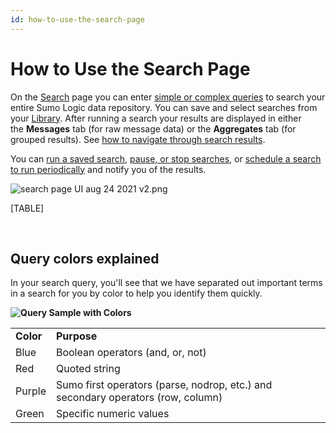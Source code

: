 ```yaml
---
id: how-to-use-the-search-page
---
```


# How to Use the Search Page

On the [Search](...md "Search") page you can enter [simple or complex
queries](Search-Basics.md "Search Basics") to search your entire Sumo
Logic data repository. You can save and select searches from your
[Library](../../01Start-Here/Library.md "Library"). After running
a search your results are displayed in either the **Messages** tab (for
raw message data) or the **Aggregates** tab (for grouped results). See
[how to navigate through search
results](How-to-Use-the-Search-Page/Navigating-through-Messages-in-Search-Results.md "Navigate through Messages in Search Results").

You can [run a saved
search](Search-Basics/Save-a-Search.md "Save a Search"), [pause, or stop
searches](Search-Basics/Pause_or_Cancel_a_Search.md "Pause or Cancel a Search"),
or [schedule a search to run
periodically](../../Visualizations-and-Alerts/Alerts/Scheduled-Searches.md "Scheduled Searches") and
notify you of the results.

![search page UI aug 24 2021
v2.png](../static/img/Get-Started-with-Search/How-to-Use-the-Search-Page/search%20page%20UI%20aug%2024%202021%20v2.png)

[TABLE]

 

## Query colors explained

In your search query, you'll see that we have separated out important
terms in a search for you by color to help you identify them quickly.  
  
**![Query Sample with
Colors](../static/img/Get-Started-with-Search/How-to-Use-the-Search-Page/Screen%20Shot%202017-08-23%20at%2010.58.45%20AM.png)**

|           |                                                                                  |
|-----------|----------------------------------------------------------------------------------|
| **Color** | **Purpose**                                                                      |
| Blue      | Boolean operators (and, or, not)                                                 |
| Red       | Quoted string                                                                    |
| Purple    | Sumo first operators (parse, nodrop, etc.) and secondary operators (row, column) |
| Green     | Specific numeric values                                                          |
